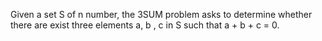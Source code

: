Given a set S of n number, the 3SUM problem asks to determine whether there are exist three elements a, b , c in S such 
that a + b + c = 0. 